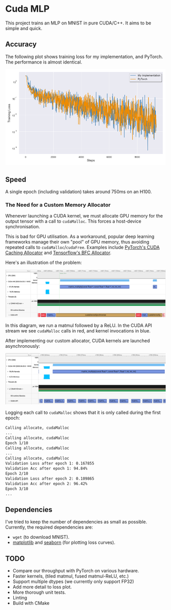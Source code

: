 # Cuda MLP

This project trains an MLP on MNIST in pure CUDA/C++. It aims to be simple and quick.

## Accuracy

The following plot shows training loss for my implementation, and PyTorch. The performance is almost identical.


![](assets/comparison.png)

## Speed

A single epoch (including validation) takes around 750ms on an H100.

### The Need for a Custom Memory Allocator

Whenever launching a CUDA kernel, we must allocate GPU memory for the output tensor with a call to `cudaMalloc`. This forces a host-device synchronisation.

This is bad for GPU utilisation. As a workaround, popular deep learning frameworks manage their own "pool" of GPU memory, thus avoiding repeated calls to `cudaMalloc`/`cudaFree`. Examples include [PyTorch's CUDA Caching Allocator](https://zdevito.github.io/2022/08/04/cuda-caching-allocator.html) and [Tensorflow's BFC Allocator](https://github.com/sourcecode369/tensorflow-1/blob/master/tensorflow/core/common_runtime/bfc_allocator.cc).

Here's an illustration of the problem:

![](assets/nsight_image.png)

In this diagram, we run a matmul followed by a ReLU. In the CUDA API stream we see `cudaMalloc` calls in red, and kernel invocations in blue.

After implementing our custom allocator, CUDA kernels are launched asynchronously:

![](assets/nsight_image2.png)

Logging each call to `cudaMalloc` shows that it is only called during the first epoch:

```
Calling allocate, cudaMalloc
...
Calling allocate, cudaMalloc
Epoch 1/10
Calling allocate, cudaMalloc
...
Calling allocate, cudaMalloc
Validation Loss after epoch 1: 0.167855
Validation Acc after epoch 1: 94.84%
Epoch 2/10
Validation Loss after epoch 2: 0.109865
Validation Acc after epoch 2: 96.42%
Epoch 3/10
...
```

## Dependencies

I've tried to keep the number of dependencies as small as possible. Currently, the required dependencies are:

* `wget` (to download MNIST).
* [matplotlib](https://pypi.org/project/matplotlib/) and [seaborn](https://pypi.org/project/seaborn/) (for plotting loss curves).

## TODO

* Compare our throughput with PyTorch on various hardware.
* Faster kernels, (tiled matmul, fused matmul-ReLU, etc.)
* Support multiple dtypes (we currently only support FP32)
* Add more detail to loss plot.
* More thorough unit tests.
* Linting
* Build with CMake
